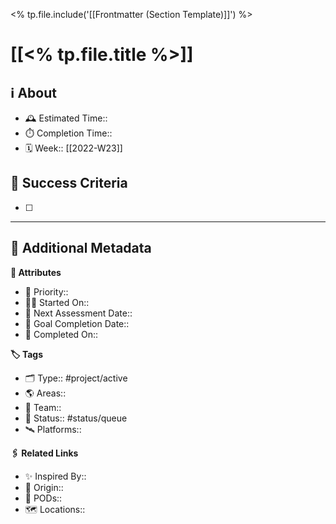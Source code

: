 <% tp.file.include('[[Frontmatter (Section Template)]]') %>


# [[<% tp.file.title %>]]

## ℹ️ About

- 🕰 Estimated Time:: 
- ⏱️ Completion Time:: 
- 🗓️ Week:: [[2022-W23]]

## 🎯 Success Criteria

- [ ] 

---

## 📇 Additional Metadata

**🧰 Attributes**

- 🚩 Priority::
- 🏃‍♂️ Started On::
- 👀 Next Assessment Date::
- 🎯 Goal Completion Date::
- 📆 Completed On::

**🏷 Tags**

- 🗂 Type:: #project/active
- 🌎 Areas:: 
- 🙌 Team:: 
- 🏁 Status:: #status/queue
- 🛰 Platforms::

**🖇️ Related Links**

- ✨ Inspired By:: 
- 🔮 Origin:: 
- 🚀 PODs:: 
- 🗺️ Locations:: 